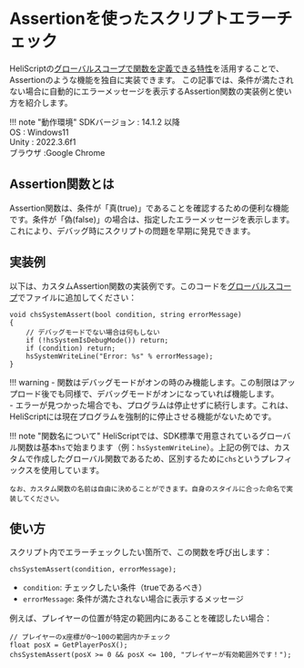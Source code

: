 # Assertionを使ったスクリプトエラーチェック

HeliScriptの[グローバルスコープで関数を定義できる特性](../hs/hs_scope_def.md)を活用することで、Assertionのような機能を独自に実装できます。
この記事では、条件が満たされない場合に自動的にエラーメッセージを表示するAssertion関数の実装例と使い方を紹介します。

!!! note "動作環境"
    SDKバージョン : 14.1.2 以降<br>
    OS : Windows11<br>
    Unity : 2022.3.6f1<br>
    ブラウザ :Google Chrome<br>

## Assertion関数とは

Assertion関数は、条件が「真(true)」であることを確認するための便利な機能です。条件が「偽(false)」の場合は、指定したエラーメッセージを表示します。これにより、デバッグ時にスクリプトの問題を早期に発見できます。

## 実装例

以下は、カスタムAssertion関数の実装例です。このコードを[グローバルスコープ]((../hs/hs_scope_def.md))でファイルに追加してください：

```
void chsSystemAssert(bool condition, string errorMessage)
{
    // デバッグモードでない場合は何もしない
    if (!hsSystemIsDebugMode()) return;
    if (condition) return;
    hsSystemWriteLine("Error: %s" % errorMessage);
}
```

!!! warning 
    - 関数はデバッグモードがオンの時のみ機能します。この制限はアップロード後でも同様で、デバッグモードがオンになっていれば機能します。<br>
    - エラーが見つかった場合でも、プログラムは停止せずに続行します。これは、HeliScriptには現在プログラムを強制的に停止させる機能がないためです。<br>

!!! note "関数名について"
    HeliScriptでは、SDK標準で用意されているグローバル関数は基本`hs`で始まります（例：`hsSystemWriteLine`）。上記の例では、カスタムで作成したグローバル関数であるため、区別するために`chs`というプレフィックスを使用しています。
    
    なお、カスタム関数の名前は自由に決めることができます。自身のスタイルに合った命名で実装してください。

## 使い方

スクリプト内でエラーチェックしたい箇所で、この関数を呼び出します：

```
chsSystemAssert(condition, errorMessage);
```

- `condition`: チェックしたい条件（trueであるべき）
- `errorMessage`: 条件が満たされない場合に表示するメッセージ

例えば、プレイヤーの位置が特定の範囲内にあることを確認したい場合：

```
// プレイヤーのx座標が0〜100の範囲内かチェック
float posX = GetPlayerPosX();
chsSystemAssert(posX >= 0 && posX <= 100, "プレイヤーが有効範囲外です！");
```
